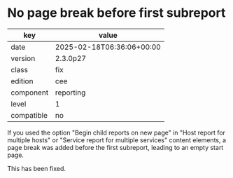 [//]: # (werk v2)
# No page break before first subreport

key        | value
---------- | ---
date       | 2025-02-18T06:36:06+00:00
version    | 2.3.0p27
class      | fix
edition    | cee
component  | reporting
level      | 1
compatible | no

If you used the option "Begin child reports on new page" in "Host report for
multiple hosts" or "Service report for multiple services" content elements, a
page break was added before the first subreport, leading to an empty start
page.

This has been fixed.
